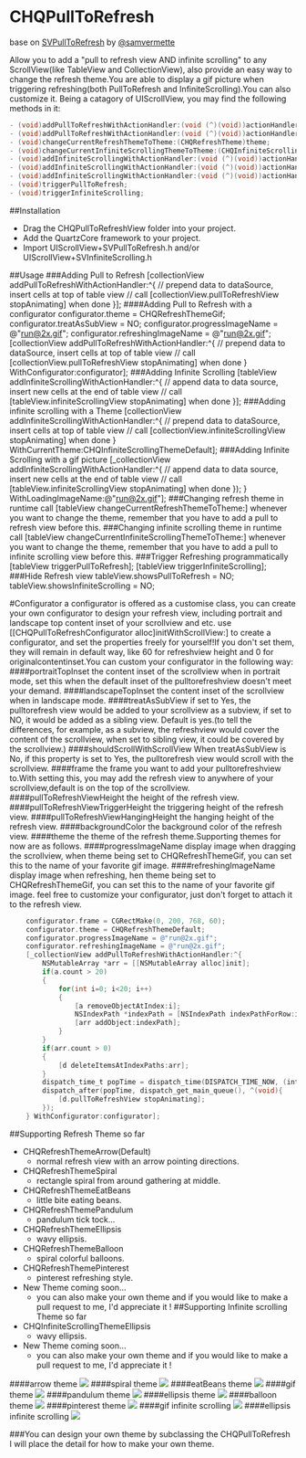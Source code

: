 CHQPullToRefresh
================
base on [SVPullToRefresh](https://github.com/samvermette/SVPullToRefresh) by [@samvermette](https://github.com/samvermette)  

Allow you to add a "pull to refresh view AND infinite scrolling" to any ScrollView(like TableView and CollectionView), also provide an easy way to change the refresh theme.You are able to display a gif picture when triggering refreshing(both PullToRefresh and InfiniteScrolling).You can also customize it.
Being a catagory of UIScrollView, you may find the following methods in it:  
```Objective-C
- (void)addPullToRefreshWithActionHandler:(void (^)(void))actionHandler;
- (void)addPullToRefreshWithActionHandler:(void (^)(void))actionHandler WithConfigurator:(CHQPullToRefreshConfigurator *)configurator;
- (void)changeCurrentRefreshThemeToTheme:(CHQRefreshTheme)theme;
- (void)changeCurrentInfiniteScrollingThemeToTheme:(CHQInfiniteScrollingTheme)theme;
- (void)addInfiniteScrollingWithActionHandler:(void (^)(void))actionHandler;
- (void)addInfiniteScrollingWithActionHandler:(void (^)(void))actionHandler WithCurrentTheme:(CHQInfiniteScrollingTheme)theme;
- (void)addInfiniteScrollingWithActionHandler:(void (^)(void))actionHandler WithLoadingImageName:(NSString *)loadingImageName;
- (void)triggerPullToRefresh;
- (void)triggerInfiniteScrolling;
```
##Installation
* Drag the CHQPullToRefreshView folder into your project.
* Add the QuartzCore framework to your project.
* Import UIScrollView+SVPullToRefresh.h and/or UIScrollView+SVInfiniteScrolling.h

##Usage
###Adding Pull to Refresh
    [collectionView addPullToRefreshWithActionHandler:^{
        // prepend data to dataSource, insert cells at top of table view
        // call [collectionView.pullToRefreshView stopAnimating] when done
    }];
####Adding Pull to Refresh with a configurator
    configurator.theme = CHQRefreshThemeGif;
    configurator.treatAsSubView = NO;
    configurator.progressImageName = @"run@2x.gif";
    configurator.refreshingImageName = @"run@2x.gif";
    [collectionView addPullToRefreshWithActionHandler:^{
        // prepend data to dataSource, insert cells at top of table view
        // call [collectionView.pullToRefreshView stopAnimating] when done
    } WithConfigurator:configurator];
###Adding Infinite Scrolling
    [tableView addInfiniteScrollingWithActionHandler:^{
    // append data to data source, insert new cells at the end of table view
    // call [tableView.infiniteScrollingView stopAnimating] when done
    }];
###Adding infinite scrolling with a Theme
    [collectionView addInfiniteScrollingWithActionHandler:^{
        // prepend data to dataSource, insert cells at top of table view
        // call [collectionView.infiniteScrollingView stopAnimating] when done
    } WithCurrentTheme:CHQInfiniteScrollingThemeDefault];
###Adding Infinite Scrolling with a gif picture
    [_collectionView addInfiniteScrollingWithActionHandler:^{
        // append data to data source, insert new cells at the end of table view
        // call [tableView.infiniteScrollingView stopAnimating] when done
        });
    } WithLoadingImageName:@"run@2x.gif"];
###Changing refresh theme in runtime
    call [tableView changeCurrentRefreshThemeToTheme:] whenever you want to change the theme, remember that you have to add a pull to refresh view before this.
###Changing infinite scrolling theme in runtime
    call [tableView changeCurrentInfiniteScrollingThemeToTheme:] whenever you want to change the theme, remember that you have to add a pull to infinite scrolling view before this.
###Trigger Refreshing programmatically
    [tableView triggerPullToRefresh];
    [tableView triggerInfiniteScrolling];
###Hide Refresh view
    tableView.showsPullToRefresh = NO;
    tableView.showsInfiniteScrolling = NO;
    
#Configurator
a configurator is offered as a customise class, you can create your own configurator to design your refresh view, including portrait and landscape top content inset of your scrollview and etc.
use [[CHQPullToRefreshConfigurator alloc]initWithScrollView:] to create a configurator, and set the properties freely for yourself!If you don't set them, they will remain in default way, like 60 for refreshview height and 0 for originalcontentinset.You can custom your configurator in the following way:
####portraitTopInset
    the content inset of the scrollview when in portrait mode, set this when the default inset of the pulltorefreshview doesn't meet your demand.
####landscapeTopInset
    the content inset of the scrollview when in landscape mode.
####treatAsSubView
    if set to Yes, the pulltorefresh view would be added to your scrollview as a subview, if set to NO, it would be added as a sibling view. Default is yes.(to tell the differences, for example, as a subview, the refreshview would cover the content of the scrollview, when set to sibling view, it could be covered by the scrollview.)
####shouldScrollWithScrollView
    When treatAsSubView is No, if this property is set to Yes, the pulltorefresh view would scroll with the scrollview.
####frame
    the frame you want to add your pulltorefreshview to.With setting this, you may add the refresh view to anywhere of your scrollview,default is on the top of the scrollview.
####pullToRefreshViewHeight
    the height of the refresh view.
####pullToRefreshViewTriggerHeight
    the triggering height of the refresh view.
####pullToRefreshViewHangingHeight
    the hanging height of the refresh view.
####backgroundColor
    the background color of the refresh view.
####theme
    the theme of the refresh theme.Supporting themes for now are as follows.
####progressImageName
    display image when dragging the scrollview, when theme being set to CHQRefreshThemeGif, you can set this to the name of your favorite gif image.
####refreshingImageName
    display image when refreshing, hen theme being set to CHQRefreshThemeGif, you can set this to the name of your favorite gif image.
feel free to customize your configurator, just don't forget to attach it to the refresh view.
```Objective-C
    configurator.frame = CGRectMake(0, 200, 768, 60);
    configurator.theme = CHQRefreshThemeDefault;
    configurator.progressImageName = @"run@2x.gif";
    configurator.refreshingImageName = @"run@2x.gif";
    [_collectionView addPullToRefreshWithActionHandler:^{
        NSMutableArray *arr = [[NSMutableArray alloc]init];
        if(a.count > 20)
        {
            for(int i=0; i<20; i++)
            {
                [a removeObjectAtIndex:i];
                NSIndexPath *indexPath = [NSIndexPath indexPathForRow:i inSection:0];
                [arr addObject:indexPath];
            }
        }
        if(arr.count > 0)
        {
            [d deleteItemsAtIndexPaths:arr];
        }
        dispatch_time_t popTime = dispatch_time(DISPATCH_TIME_NOW, (int64_t)(3 * NSEC_PER_SEC));
        dispatch_after(popTime, dispatch_get_main_queue(), ^(void){
            [d.pullToRefreshView stopAnimating];
        });
    } WithConfigurator:configurator];
```
##Supporting Refresh Theme so far
* CHQRefreshThemeArrow(Default)
  * normal refresh view with an arrow pointing directions.  
* CHQRefreshThemeSpiral
  * rectangle spiral from around gathering at middle. 
* CHQRefreshThemeEatBeans
  * little bite eating beans.
* CHQRefreshThemePandulum
  * pandulum tick tock...
* CHQRefreshThemeEllipsis
  * wavy ellipsis.
* CHQRefreshThemeBalloon
  * spiral colorful balloons.
* CHQRefreshThemePinterest
  * pinterest refreshing style.
* New Theme coming soon...
  * you can also make your own theme and if you would like to make a pull request to me, I'd appreciate it ! 
##Supporting Infinite scrolling Theme so far
* CHQInfiniteScrollingThemeEllipsis
  * wavy ellipsis.
* New Theme coming soon...
  * you can also make your own theme and if you would like to make a pull request to me, I'd appreciate it !

####arrow theme
![](https://github.com/stoncle/CHQPullToRefresh/blob/master/CHQPullToRefresh/testImage/arrow.png)
####spiral theme
![](https://github.com/stoncle/CHQPullToRefresh/blob/master/CHQPullToRefresh/testImage/spiral.png)
####eatBeans theme
![](https://github.com/stoncle/CHQPullToRefresh/blob/master/CHQPullToRefresh/testImage/eatBeans.png)
####gif theme
![](https://github.com/stoncle/CHQPullToRefresh/blob/master/CHQPullToRefresh/testImage/gif.png)
####pandulum theme
![](https://github.com/stoncle/CHQPullToRefresh/blob/master/CHQPullToRefresh/testImage/pandulum.png)
####ellipsis theme
![](https://github.com/stoncle/CHQPullToRefresh/blob/master/CHQPullToRefresh/testImage/ellipsis.png)
####balloon theme
![](https://github.com/stoncle/CHQPullToRefresh/blob/master/CHQPullToRefresh/testImage/balloon.png)
####pinterest theme
![](https://github.com/stoncle/CHQPullToRefresh/blob/master/CHQPullToRefresh/testImage/pinterest.png)
####gif infinite scrolling
![](https://github.com/stoncle/CHQPullToRefresh/blob/master/CHQPullToRefresh/testImage/gifinfinite.png)
####ellipsis infinite scrolling
![](https://github.com/stoncle/CHQPullToRefresh/blob/master/CHQPullToRefresh/testImage/ellipsisScrolling.png)

###You can design your own theme
  by subclassing the CHQPullToRefresh  
  I will place the detail for how to make your own theme.

